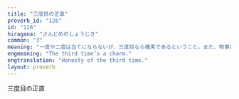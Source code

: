 ```yaml
---
title: "三度目の正直"
proverb_id: "126"
id: "126"
hiragana: "さんどめのしょうじき"
common: "3"
meaning: "一度や二度は当てにならないが、三度目なら確実であるということ。また、物事は三度目に期待通りの結果が得られるということ。"
engmeaning: "The third time’s a charm."
engtranslation: "Honesty of the third time."
layout: proverb
---
```


三度目の正直
